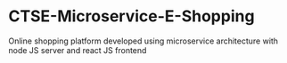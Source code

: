 # CTSE-Microservice-E-Shopping
Online shopping platform developed using microservice architecture with node JS server and react JS frontend
